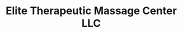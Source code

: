 ---
title: "Elite Therapeutic Massage Center LLC"
url: /fort-smith/elite-therapeutic-massage-center-llc/
shop: Massage
---